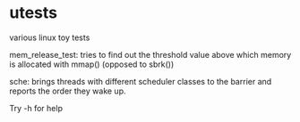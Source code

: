 # utests
various linux toy tests

mem_release_test: tries to find out the threshold value above which memory 
is allocated with mmap() (opposed to sbrk())

sche: brings threads with different scheduler classes to the barrier and 
reports the order they wake up.

Try <prog> -h for help 

